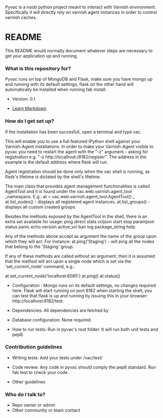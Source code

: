 Pyvac is a noob python project meant to interact with Varnish environment. Specifically it will directly rely on varnish agent instances in order to control varnish caches.

# README #

This README would normally document whatever steps are necessary to get your application up and running.

### What is this repository for? ###

  Pyvac runs on top of MongoDB and Flask, make sure you have mongo up and running with its default settings, 
  flask on the other hand will automatically be installed when running fab install.
  
* Version: 0.1
  
* [Learn Markdown](https://bitbucket.org/tutorials/markdowndemo)

### How do I get set up? ###

  <sudo fab install>
  
  If the installation has been succesfull, open a terminal and type vac.
  
  This will enable you to use a full featured IPython shell against your Varnish-Agent installations. In order to make your Varnish-Agent visible
  to pyvac you need to restart the agent with the "-z" argument - asking for registration e.g. "-z http://localhost:/8182/register". The address in the
  example is the default address where flask will run.
  
  Agent registration should be done only when the vac shell is running, as flask's lifetime is dictated by the shell's lifetime.
  
  The main class that provides agent management functionalities is called AgentTool and it is found under the vac.web.varnish.agent_tool _namespace.
  E.g.:
  at = vac.web.varnish.agent_tool.AgentTool() _
  at.list_nodes() - displays all registered agent instances.
  at.list_groups() - displays all custom created groups.
  
  Besides the methods exposed by the AgentTool in the shell, there is an extra set available for usage:
   ping 
   direct 
   stats
   vcljson
   start
   stop
   paramjson
   status
   panic
   echo
   version
   active_vcl
   ban
   log
   package_string
   help
   
  Any of the methods above accept as argument the name of the group upon which they will act. For instance:
  at.ping('Staging') - will ping all the nodes that belong to the 'Staging' group.
  
  If any of these methods are called without an argument, then it is assumed that the method will act upon a single node which is set via the
  'set_current_node' command, e.g.:
  
  at.set_current_node('localhost:6085')
  at.ping()
  at.status()
  
* Configuration : Mongo runs on its default settings, no changes required here.
  Flask will start running on port 8182 when starting the shell, you can test that flask is up and running by issuing this in your browser: 
  http://localhost:8182/test
  
* Dependencies: All dependencies are fetched by <fab install>
  
* Database configuration: None required.
  
* How to run tests: Run <fab test> in pyvac's root folder. It will run both unit tests and pep8.
  

### Contribution guidelines ###

* Writing tests: Add your tests under /vac/test/

* Code review: Any code in pyvac should comply the pep8 standard. Run fab test to check your code.

* Other guidelines

### Who do I talk to? ###

* Repo owner or admin
* Other community or team contact